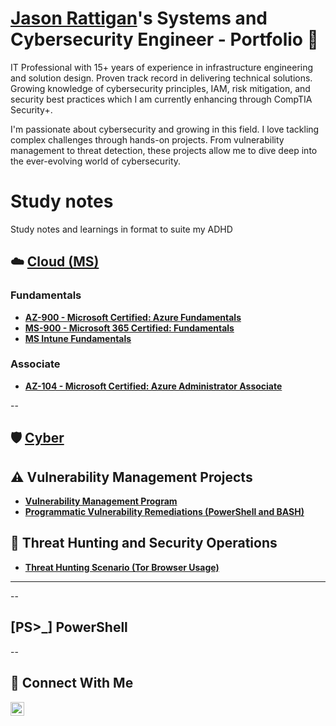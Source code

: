 # <a href="https://www.linkedin.com/in/jason-r-20a8961b1/">Jason Rattigan</a>'s Systems and Cybersecurity Engineer - Portfolio 🔐

IT Professional with 15+ years of experience in infrastructure engineering and solution design. Proven track record in delivering technical solutions. Growing knowledge of cybersecurity principles, IAM, risk mitigation, and security best practices which I am currently enhancing through CompTIA Security+.

I'm passionate about cybersecurity and growing in this field. I love tackling complex challenges through hands-on projects. From vulnerability management to threat detection, these projects allow me to dive deep into the ever-evolving world of cybersecurity.


# Study notes
Study notes and learnings in format to suite my ADHD

## ☁️ [Cloud (MS)](https://github.com/j-rattigan/Cloud-MS/tree/main)
### Fundamentals
- **[AZ-900 - Microsoft Certified: Azure Fundamentals](https://github.com/j-rattigan/Cloud-MS/tree/main/fundamentals/azure-fundamentals-az-900)**
- **[MS-900 - Microsoft 365 Certified: Fundamentals](https://github.com/j-rattigan/Cloud-MS/tree/main/fundamentals/m365-fundamentals-ms-900)**
- **[MS Intune Fundamentals](https://github.com/j-rattigan/Cloud-MS/tree/main/fundamentals/intune-fundamentals)**

### Associate
- **[AZ-104 - Microsoft Certified: Azure Administrator Associate](https://github.com/j-rattigan/Cloud-MS/tree/main/associate/AZ-104)**

--

## 🛡️ [Cyber](https://github.com/j-rattigan/Cyber/tree/main)
## ⚠️ Vulnerability Management Projects

- **[Vulnerability Management Program](https://github.com/j-rattigan/vulnerability-management-program)**
- **[Programmatic Vulnerability Remediations (PowerShell and BASH)](https://github.com/j-rattigan/Programmatic-Vulnerability-Remediations)**

## 🚨 Threat Hunting and Security Operations

- **[Threat Hunting Scenario (Tor Browser Usage)](https://github.com/j-rattigan/threat-hunting-scenario-tor)**

<hr/>

--

## [PS>_] PowerShell

--

## 🤳 Connect With Me

[<img align="left" alt="___________ | LinkedIn" width="22px" src="https://cdn.jsdelivr.net/npm/simple-icons@v3/icons/linkedin.svg" />][linkedin]

[linkedin]: https://www.linkedin.com/in/jason-r-20a8961b1

<!--
<img width="35" alt="image" src="https://github.com/user-attachments/assets/2f41c7cd-5ea8-4475-b451-a37161b6c3fb"> 
<img width="35" alt="image" src="https://github.com/user-attachments/assets/77649969-9910-4994-8b96-74a116cfb2a8">
-->
